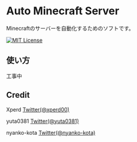 # Auto Minecraft Server

Minecraftのサーバーを自動化するためのソフトです。

[![MIT License](https://img.shields.io/github/license/yuta0801/AutoMinecraftServer.svg?style=flat)](https://github.com/yuta0801/AutoMinecraftServer/blob/master/LICENSE)

## 使い方
工事中

## Credit

Xperd [Twitter(@xperd00)](https://twitter.com/xperd00)

yuta0381 [Twitter(@yuta0381)](https://twitter.com/yuta0381)

nyanko-kota [Twitter(@nyanko-kota)](https://twitter.com/nyanko_kota)